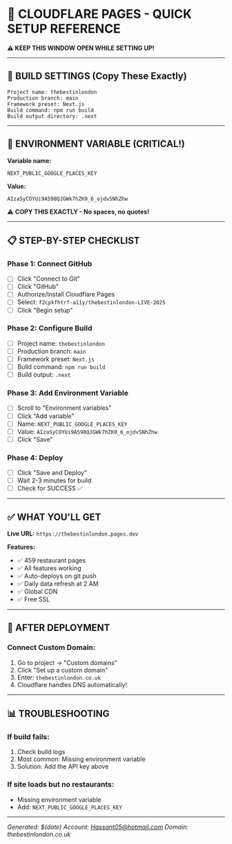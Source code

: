 # 🚀 CLOUDFLARE PAGES - QUICK SETUP REFERENCE

**⚠️ KEEP THIS WINDOW OPEN WHILE SETTING UP!**

---

## 🔧 BUILD SETTINGS (Copy These Exactly)

```
Project name: thebestinlondon
Production branch: main
Framework preset: Next.js
Build command: npm run build
Build output directory: .next
```

---

## 🔑 ENVIRONMENT VARIABLE (CRITICAL!)

**Variable name:**
```
NEXT_PUBLIC_GOOGLE_PLACES_KEY
```

**Value:**
```
AIzaSyCOYUi9A598QJGWk7hZK0_6_ojdvSNhZhw
```

⚠️ **COPY THIS EXACTLY - No spaces, no quotes!**

---

## 📋 STEP-BY-STEP CHECKLIST

### Phase 1: Connect GitHub
- [ ] Click "Connect to Git"
- [ ] Click "GitHub"
- [ ] Authorize/Install Cloudflare Pages
- [ ] Select: `f2cpkfhtrf-a11y/thebestinlondon-LIVE-2025`
- [ ] Click "Begin setup"

### Phase 2: Configure Build
- [ ] Project name: `thebestinlondon`
- [ ] Production branch: `main`
- [ ] Framework preset: `Next.js`
- [ ] Build command: `npm run build`
- [ ] Build output: `.next`

### Phase 3: Add Environment Variable
- [ ] Scroll to "Environment variables"
- [ ] Click "Add variable"
- [ ] Name: `NEXT_PUBLIC_GOOGLE_PLACES_KEY`
- [ ] Value: `AIzaSyCOYUi9A598QJGWk7hZK0_6_ojdvSNhZhw`
- [ ] Click "Save"

### Phase 4: Deploy
- [ ] Click "Save and Deploy"
- [ ] Wait 2-3 minutes for build
- [ ] Check for SUCCESS ✅

---

## ✅ WHAT YOU'LL GET

**Live URL:** `https://thebestinlondon.pages.dev`

**Features:**
- ✅ 459 restaurant pages
- ✅ All features working
- ✅ Auto-deploys on git push
- ✅ Daily data refresh at 2 AM
- ✅ Global CDN
- ✅ Free SSL

---

## 🔗 AFTER DEPLOYMENT

### Connect Custom Domain:
1. Go to project → "Custom domains"
2. Click "Set up a custom domain"
3. Enter: `thebestinlondon.co.uk`
4. Cloudflare handles DNS automatically!

---

## 📊 TROUBLESHOOTING

### If build fails:
1. Check build logs
2. Most common: Missing environment variable
3. Solution: Add the API key above

### If site loads but no restaurants:
- Missing environment variable
- Add: `NEXT_PUBLIC_GOOGLE_PLACES_KEY`

---

*Generated: $(date)*
*Account: Hassant05@hotmail.com*
*Domain: thebestinlondon.co.uk*

